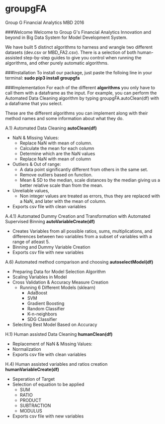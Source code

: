 # groupgFA
Group G Financial Analytics MBD 2016

###Welcome
Welcome to Group G's Financial Analytics Innovation and beyond in Big Data System for Model Development System.

We have built 5 distinct algorithms to harness and wrangle two different datasets (dev.csv or MBD_FA2.csv). There is a selection of both human-assisted step-by-step guides to give you control when running the algorithms, and other purely automatic algorithms.

###Installation
To install our package, just paste the folloing line in your terminal: **sudo pip3 install groupgfa**

###Implementation
For each of the different **algorithms** you only have to call them with a dataframe as the input. For example, you can perform the Automated Data Cleaning algorithm by typing groupgFA.autoClean(df) with a dataframe that you select.

These are the different algorithms you can implement along with their method names and some information about what they do.

A.1) Automated Data Cleaning **autoClean(df)**
  - NaN & Missing Values:
    - Replace NaN with mean of column.
    - Calculate the mean for each column
    - Determine which are the NaN values 
    - Replace NaN with mean of column
  - Outliers & Out of range: 
    - A data point significantly different from others in the same set. 
    - Remove outliers based on function.
    - Mean & SD to the median, scale distances by the median giving  us a better relative scale than from the mean.	  
  - Unreliable values, 
    - Non integer values are treated as errors, thus they are replaced with a NaN, and later with the mean of column. 
  - Exports csv file with clean variables

A.4.1) Automated Dummy Creation and Transformation with Automated Supervised Binning **autoVariableCreate(df)**
  - Creates Variables from all possible ratios, sums, multiplications, and differences between two variables from a subset of variables with a range of atleast 5. 
  - Binning and Dummy Variable Creation
  - Exports csv file with new variables


A.6) Automated method comparison and choosing **autoselectModel(df)**
  - Preparing Data for Model Selection Algorithm
  - Scaling Variables in Model
  - Cross Validation & Accuracy Measure Creation
    - Running 6 Different Models (sklearn)
      - AdaBoost
      - SVM
      - Gradient Boosting
      - Random Classifier
      - K-n-neighbors
      - SDG Classifier
  - Selecting Best Model Based on Accuracy

H.1) Human assisted Data Cleaning **humanClean(df)**
  - Replacement of NaN & Missing Values:
  - Normalization 
  - Exports csv file with clean variables

H.4) Human assisted variables and ratios creation **humanVariableCreate(df)**
  - Seperation of Target
  - Selection of equation to be applied
    - SUM
    - RATIO
    - PRODUCT
    - SUBTRACTION
    - MODULUS
  - Exports csv file with new variables
